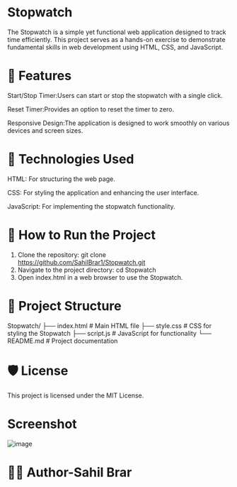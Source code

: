 # Stopwatch
The Stopwatch is a simple yet functional web application designed to track time efficiently. This project serves as a hands-on exercise to demonstrate fundamental skills in web development using HTML, CSS, and JavaScript.

# 🌟 Features

Start/Stop Timer:Users can start or stop the stopwatch with a single click.

Reset Timer:Provides an option to reset the timer to zero.

Responsive Design:The application is designed to work smoothly on various devices and screen sizes.

# 🚀 Technologies Used

HTML: For structuring the web page.

CSS: For styling the application and enhancing the user interface.

JavaScript: For implementing the stopwatch functionality.

# 📖 How to Run the Project
1. Clone the repository:
    git clone https://github.com/SahilBrar1/Stopwatch.git
2. Navigate to the project directory:
     cd Stopwatch
3. Open index.html in a web browser to use the Stopwatch.

# 📂 Project Structure
Stopwatch/
├── index.html        # Main HTML file
├── style.css         # CSS for styling the Stopwatch
├── script.js         # JavaScript for functionality
└── README.md         # Project documentation

# 🛡 License
This project is licensed under the MIT License.
# Screenshot
![image](https://github.com/user-attachments/assets/5efedab9-fdaa-4b32-acff-3b96c7d8b260)

# 👨‍💻 Author-Sahil Brar
